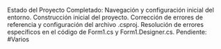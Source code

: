 Estado del Proyecto
Completado:
Navegación y configuración inicial del entorno.
Construcción inicial del proyecto.
Corrección de errores de referencia y configuración del archivo .csproj.
Resolución de errores específicos en el código de Form1.cs y Form1.Designer.cs.
Pendiente:
#Varios

